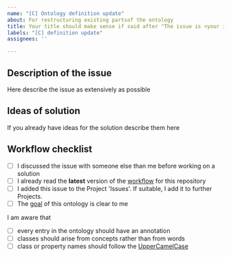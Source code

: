 ```yaml
---
name: "[C] Ontology definition update"
about: For restructuring existing partsof the ontology
title: Your title should make sense if said after "The issue is <your issue title>"
labels: "[C] definition update"
assignees: ''

---
```


## Description of the issue

Here describe the issue as extensively as possible

## Ideas of solution

If you already have ideas for the solution describe them here

## Workflow checklist

- [ ] I discussed the issue with someone else than me before working on a solution
- [ ] I already read the **latest** version of the [workflow](https://github.com/OpenEnergyPlatform/ontology/blob/dev/CONTRIBUTING.md) for this repository
- [ ] I added this issue to the Project 'Issues'. If suitable, I add it to further Projects. 
- [ ] The [goal](https://github.com/OpenEnergyPlatform/ontology/blob/dev/README.md) of this ontology is clear to me 

I am aware that
- [ ] every entry in the ontology should have an annotation
- [ ] classes should arise from concepts rather than from words
- [ ] class or property names should follow the [UpperCamelCase](https://en.wikipedia.org/wiki/Camel_case)
